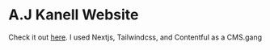 # A.J Kanell Website

Check it out [here](https://ajkanell.com/). I used Nextjs, Tailwindcss, and Contentful as a CMS.gang
